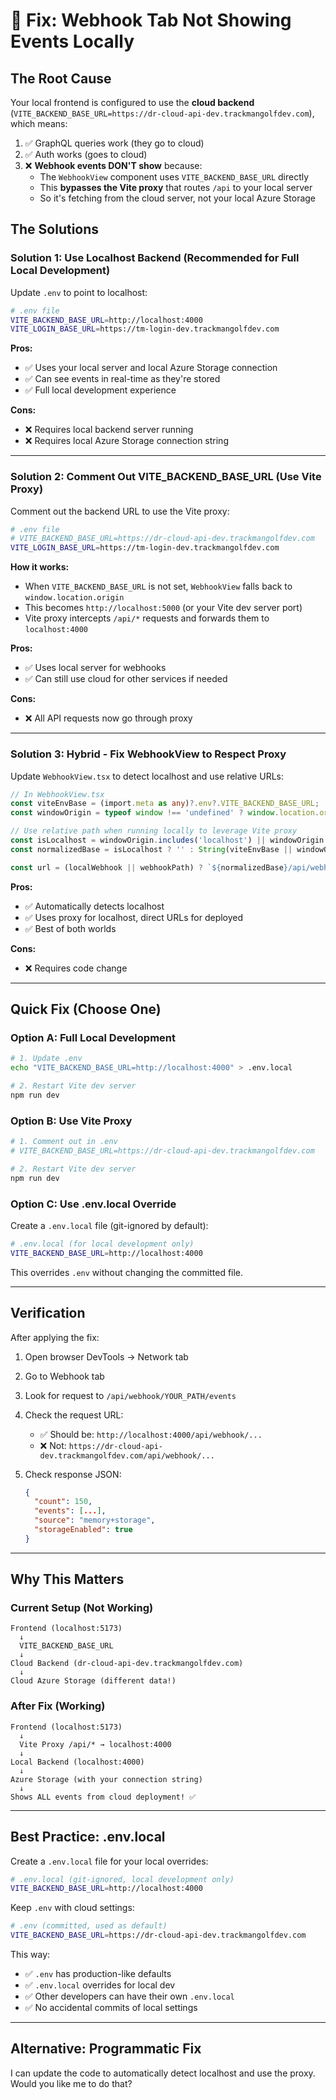 # 🔧 Fix: Webhook Tab Not Showing Events Locally

## The Root Cause

Your local frontend is configured to use the **cloud backend** (`VITE_BACKEND_BASE_URL=https://dr-cloud-api-dev.trackmangolfdev.com`), which means:

1. ✅ GraphQL queries work (they go to cloud)
2. ✅ Auth works (goes to cloud)
3. ❌ **Webhook events DON'T show** because:
   - The `WebhookView` component uses `VITE_BACKEND_BASE_URL` directly
   - This **bypasses the Vite proxy** that routes `/api` to your local server
   - So it's fetching from the cloud server, not your local Azure Storage

## The Solutions

### Solution 1: Use Localhost Backend (Recommended for Full Local Development)

Update `.env` to point to localhost:

```bash
# .env file
VITE_BACKEND_BASE_URL=http://localhost:4000
VITE_LOGIN_BASE_URL=https://tm-login-dev.trackmangolfdev.com
```

**Pros:**
- ✅ Uses your local server and local Azure Storage connection
- ✅ Can see events in real-time as they're stored
- ✅ Full local development experience

**Cons:**
- ❌ Requires local backend server running
- ❌ Requires local Azure Storage connection string

---

### Solution 2: Comment Out VITE_BACKEND_BASE_URL (Use Vite Proxy)

Comment out the backend URL to use the Vite proxy:

```bash
# .env file
# VITE_BACKEND_BASE_URL=https://dr-cloud-api-dev.trackmangolfdev.com
VITE_LOGIN_BASE_URL=https://tm-login-dev.trackmangolfdev.com
```

**How it works:**
- When `VITE_BACKEND_BASE_URL` is not set, `WebhookView` falls back to `window.location.origin`
- This becomes `http://localhost:5000` (or your Vite dev server port)
- Vite proxy intercepts `/api/*` requests and forwards them to `localhost:4000`

**Pros:**
- ✅ Uses local server for webhooks
- ✅ Can still use cloud for other services if needed

**Cons:**
- ❌ All API requests now go through proxy

---

### Solution 3: Hybrid - Fix WebhookView to Respect Proxy

Update `WebhookView.tsx` to detect localhost and use relative URLs:

```typescript
// In WebhookView.tsx
const viteEnvBase = (import.meta as any)?.env?.VITE_BACKEND_BASE_URL;
const windowOrigin = typeof window !== 'undefined' ? window.location.origin : '';

// Use relative path when running locally to leverage Vite proxy
const isLocalhost = windowOrigin.includes('localhost') || windowOrigin.includes('127.0.0.1');
const normalizedBase = isLocalhost ? '' : String(viteEnvBase || windowOrigin || '').replace(/\/$/, '');

const url = (localWebhook || webhookPath) ? `${normalizedBase}/api/webhook/${(localWebhook || webhookPath)}` : null;
```

**Pros:**
- ✅ Automatically detects localhost
- ✅ Uses proxy for localhost, direct URLs for deployed
- ✅ Best of both worlds

**Cons:**
- ❌ Requires code change

---

## Quick Fix (Choose One)

### Option A: Full Local Development

```bash
# 1. Update .env
echo "VITE_BACKEND_BASE_URL=http://localhost:4000" > .env.local

# 2. Restart Vite dev server
npm run dev
```

### Option B: Use Vite Proxy

```bash
# 1. Comment out in .env
# VITE_BACKEND_BASE_URL=https://dr-cloud-api-dev.trackmangolfdev.com

# 2. Restart Vite dev server
npm run dev
```

### Option C: Use .env.local Override

Create a `.env.local` file (git-ignored by default):

```bash
# .env.local (for local development only)
VITE_BACKEND_BASE_URL=http://localhost:4000
```

This overrides `.env` without changing the committed file.

---

## Verification

After applying the fix:

1. Open browser DevTools → Network tab
2. Go to Webhook tab
3. Look for request to `/api/webhook/YOUR_PATH/events`
4. Check the request URL:
   - ✅ Should be: `http://localhost:4000/api/webhook/...`
   - ❌ Not: `https://dr-cloud-api-dev.trackmangolfdev.com/api/webhook/...`

5. Check response JSON:
   ```json
   {
     "count": 150,
     "events": [...],
     "source": "memory+storage",
     "storageEnabled": true
   }
   ```

---

## Why This Matters

### Current Setup (Not Working)
```
Frontend (localhost:5173)
  ↓
  VITE_BACKEND_BASE_URL
  ↓
Cloud Backend (dr-cloud-api-dev.trackmangolfdev.com)
  ↓
Cloud Azure Storage (different data!)
```

### After Fix (Working)
```
Frontend (localhost:5173)
  ↓
  Vite Proxy /api/* → localhost:4000
  ↓
Local Backend (localhost:4000)
  ↓
Azure Storage (with your connection string)
  ↓
Shows ALL events from cloud deployment! ✅
```

---

## Best Practice: .env.local

Create a `.env.local` file for your local overrides:

```bash
# .env.local (git-ignored, local development only)
VITE_BACKEND_BASE_URL=http://localhost:4000
```

Keep `.env` with cloud settings:

```bash
# .env (committed, used as default)
VITE_BACKEND_BASE_URL=https://dr-cloud-api-dev.trackmangolfdev.com
```

This way:
- ✅ `.env` has production-like defaults
- ✅ `.env.local` overrides for local dev
- ✅ Other developers can have their own `.env.local`
- ✅ No accidental commits of local settings

---

## Alternative: Programmatic Fix

I can update the code to automatically detect localhost and use the proxy. Would you like me to do that?
